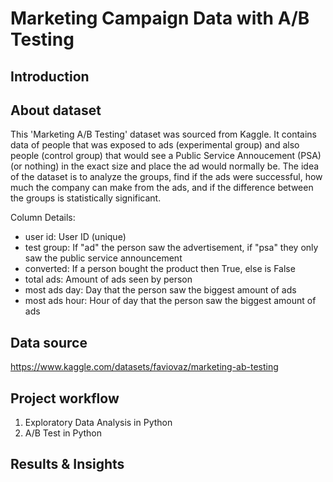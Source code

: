 # Marketing Campaign Data with A/B Testing

## Introduction

## About dataset

This 'Marketing A/B Testing' dataset was sourced from Kaggle. It contains data of people that was exposed to ads (experimental group) and also people (control group) that would see a Public Service Annoucement (PSA) (or nothing) in the exact size and place the ad would normally be. The idea of the dataset is to analyze the groups, find if the ads were successful, how much the company can make from the ads, and if the difference between the groups is statistically significant.

Column Details:
* user id: User ID (unique)
* test group: If "ad" the person saw the advertisement, if "psa" they only saw the public service announcement
* converted: If a person bought the product then True, else is False
* total ads: Amount of ads seen by person
* most ads day: Day that the person saw the biggest amount of ads
* most ads hour: Hour of day that the person saw the biggest amount of ads

## Data source
https://www.kaggle.com/datasets/faviovaz/marketing-ab-testing

## Project workflow

1. Exploratory Data Analysis in Python
2. A/B Test in Python

## Results & Insights
